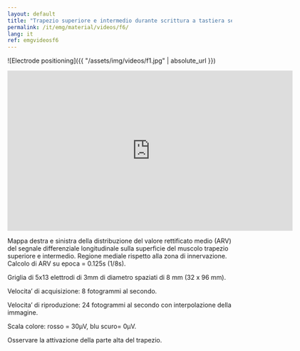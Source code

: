 ```yaml
---
layout: default
title: "Trapezio superiore e intermedio durante scrittura a tastiera senza appoggio degli avambracci."
permalink: /it/emg/material/videos/f6/
lang: it
ref: emgvideosf6
---
```


![Electrode positioning]({{ "/assets/img/videos/f1.jpg" | absolute_url }})

<iframe width="640" height="360" src="https://www.youtube.com/embed/uVzLVZa5_Uk?rel=0&amp;showinfo=0" frameborder="0" gesture="media" allow="encrypted-media" allowfullscreen></iframe>

Mappa destra e sinistra della distribuzione del valore rettificato medio (ARV) del segnale differenziale longitudinale sulla superficie del muscolo trapezio superiore e intermedio. Regione mediale rispetto alla zona di innervazione. Calcolo di ARV su epoca = 0.125s (1/8s). 

Griglia di 5x13 elettrodi di 3mm di diametro spaziati di 8 mm (32 x 96 mm).

Velocita’ di acquisizione: 8 fotogrammi al secondo.

Velocita’ di riproduzione: 24 fotogrammi al secondo con interpolazione della immagine.

Scala colore: rosso = 30µV,  blu scuro= 0µV.  

Osservare la attivazione della parte alta del trapezio.